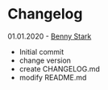 # Changelog
01.01.2020 - [Benny Stark](https://github.com/Diggen85)
 - Initial commit
 - change version
 - create CHANGELOG.md
 - modify README.md

